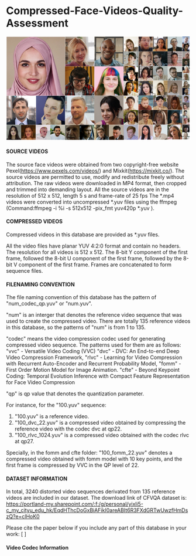 # Compressed-Face-Videos-Quality-Assessment
<img src = "https://github.com/Yixuan423/Compressed-Face-Videos-Quality-Assessment/blob/main/figures/dataset-ref2.pdf" width ="1000px">

#### SOURCE VIDEOS

The source face videos were obtained from two copyright-free website Pexel(https://www.pexels.com/videos/) and Mixkit(https://mixkit.co/).
The source videos are permitted to use, modify and redistribute freely without attribution.
The raw videos were downloaded in MP4 format, then cropped and trimmed into demanding layout.
All the source videos are in the resolution of 512 x 512, length 5 s and frame-rate of 25 fps
The *.mp4 videos were converted into uncompressed *.yuv files using the ffmpeg (Command:ffmpeg -i %i -s 512x512 -pix_fmt yuv420p *.yuv ).

#### COMPRESSED VIDEOS

Compressed videos in this database are provided as *.yuv files.

All the video files have planar YUV 4:2:0 format and contain no headers.
The resolution for all videos is 512 x 512. The 8-bit Y component of the first frame, followed the 8-bit U component 
of the first frame, followed by the 8-bit V component of the first frame. 
Frames are concatenated to form sequence files.


#### FILENAMING CONVENTION

The file naming convention of this database has the pattern of "num_codec_qp.yuv" or "num.yuv".

"num" is an interger that denotes the reference video sequence that was used to create the compressed video.
There are totally 135 reference videos in this database, so the patterns of "num" is from 1 to 135.

"codec" means the video compression codec used for generating compressed video sequence. The patterns used for them are as follows:
	"vvc"  - Versatile Video Coding (VVC)
	"dvc"  - DVC: An End-to-end Deep Video Compression Framework,
	"rlvc" - Learning for Video Compression with Recurrent Auto-Encoder and Recurrent Probability Model,
	"fomm" - First Order Motion Model for Image Animation.
	"cfte" - Beyond Keypoint Coding: Temporal Evolution Inference with Compact Feature Representation for Face Video Compression

"qp" is qp value that denotes the quantization parameter.

For instance, for the "100.yuv" sequence:

1. "100.yuv" is a reference video.
2. "100_dvc_22.yuv" is a compressed video obtained by compressing the reference video with the codec dvc at qp22.
3. "100_rlvc_1024.yuv" is a compressed video obtained with the codec rlvc at qp27.

Specially, in the fomm and cfte folder:
"100_fomm_22.yuv" denotes a compressed video obtained with fomm model with 10 key points, and the first frame is compressed by VVC in the QP level of 22.

#### DATASET INFORMATION

In total, 3240 distorted video sequences derivated from 135 reference videos are included in our dataset. 
The download link of CFVQA dataset is: https://portland-my.sharepoint.com/:f:/g/personal/yixli5-c_my_cityu_edu_hk/EqdHThcDoGxBiAFikI0areABIt6R3FXdGRTwUwzfHmDszQ?e=clHoK0


Please cite the paper below if you include any part of this database in your work:
[
]

#### Video Codec Information

